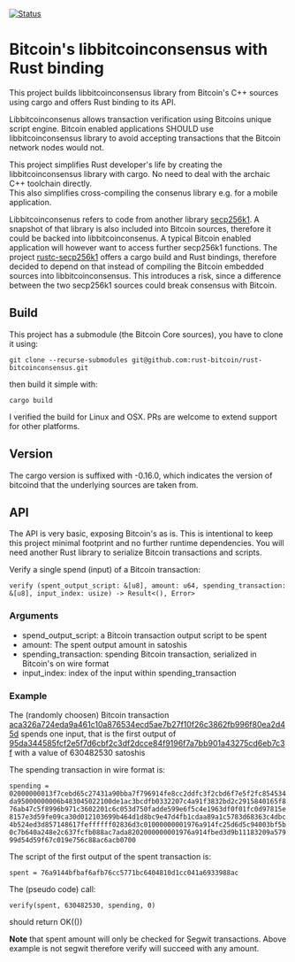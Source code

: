 [![Status](https://travis-ci.org/rust-bitcoin/rust-bitcoinconsensuns.png?branch=master)](https://travis-ci.org/rust-bitcoin/rust-bitcoinconsensus)

# Bitcoin's libbitcoinconsensus with Rust binding

This project builds libbitcoinconsensus library from Bitcoin's C++ sources using cargo and offers Rust binding to its API.

Libbitcoinconsenus allows transaction verification using Bitcoins unique script engine. 
Bitcoin enabled applications SHOULD use libbitcoinconsensus library to avoid accepting transactions that the Bitcoin network nodes would not.

This project simplifies Rust developer's life by creating the libbitcoinconsensus library with cargo. 
No need to deal with the archaic C++ toolchain directly.  
This also simplifies cross-compiling the consenus library e.g. for a mobile application.

Libbitcoinconsenus refers to code from another library [secp256k1](https://github.com/bitcoin-core/secp256k1). 
A snapshot of that library is also included into Bitcoin sources, therefore it could be backed into libbitcoinconsenus. 
A typical Bitcoin enabled application will however want to access further secp256k1 functions. 
The project [rustc-secp256k1](https://github.com/rust-bitcoin/rust-secp256k1) offers a cargo build and Rust bindings, 
therefore decided to depend on that instead of compiling the Bitcoin embedded sources into libbitcoinconsensus. 
This introduces a risk, since a difference between the two secp256k1 sources could break consensus with Bitcoin.

## Build

This project has a submodule (the Bitcoin Core sources), you have to clone it using:

`
git clone --recurse-submodules git@github.com:rust-bitcoin/rust-bitcoinconsensus.git
`

then build it simple with:

`
cargo build
`

I verified the build for Linux and OSX. PRs are welcome to extend support for other platforms.

## Version

The cargo version is suffixed with -0.16.0, which indicates the version of bitcoind that the underlying sources are taken from.

## API
The API is very basic, exposing Bitcoin's as is. This is intentional to keep this project minimal footprint and no further runtime dependencies. You will need another Rust library to serialize Bitcoin transactions and scripts.

Verify a single spend (input) of a Bitcoin transaction:

`
verify (spent_output_script: &[u8], amount: u64, spending_transaction: &[u8], input_index: usize) -> Result<(), Error>
`

### Arguments
 * spend_output_script: a Bitcoin transaction output script to be spent
 * amount: The spent output amount in satoshis
 * spending_transaction: spending Bitcoin transaction, serialized in Bitcoin's on wire format
 * input_index: index of the input within spending_transaction
### Example

The (randomly choosen) Bitcoin transaction [aca326a724eda9a461c10a876534ecd5ae7b27f10f26c3862fb996f80ea2d45d](https://blockchain.info/tx/aca326a724eda9a461c10a876534ecd5ae7b27f10f26c3862fb996f80ea2d45d)
spends one input, that is the first output of [95da344585fcf2e5f7d6cbf2c3df2dcce84f9196f7a7bb901a43275cd6eb7c3f](https://blockchain.info/tx/95da344585fcf2e5f7d6cbf2c3df2dcce84f9196f7a7bb901a43275cd6eb7c3f) with a value of 630482530 satoshis

The spending transaction in wire format is:

`
spending = 02000000013f7cebd65c27431a90bba7f796914fe8cc2ddfc3f2cbd6f7e5f2fc854534da95000000006b483045022100de1ac3bcdfb0332207c4a91f3832bd2c2915840165f876ab47c5f8996b971c3602201c6c053d750fadde599e6f5c4e1963df0f01fc0d97815e8157e3d59fe09ca30d012103699b464d1d8bc9e47d4fb1cdaa89a1c5783d68363c4dbc4b524ed3d857148617feffffff02836d3c01000000001976a914fc25d6d5c94003bf5b0c7b640a248e2c637fcfb088ac7ada8202000000001976a914fbed3d9b11183209a57999d54d59f67c019e756c88ac6acb0700
`

The script of the first output of the spent transaction is:

`
spent = 76a9144bfbaf6afb76cc5771bc6404810d1cc041a6933988ac
`

The (pseudo code) call:

`
verify(spent, 630482530, spending, 0)
`

should return OK(())

**Note** that spent amount will only be checked for Segwit transactions. Above example is not segwit therefore verify will succeed with any amount.
